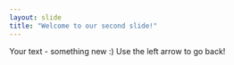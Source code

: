 ```yaml
---
layout: slide
title: "Welcome to our second slide!"
---
```

Your text - something new :)
Use the left arrow to go back!

